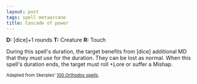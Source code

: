 ```yaml
---
layout: post
tags: spell metaarcane
title: Cascade of power
---
```

<b>D:</b> [dice]+1 rounds <b>T:</b> Creature <b>R:</b> Touch

During this spell's duration, the target benefits from [dice] additional MD that they <i>must use</i> for the duration. They can be lost as normal. When this spell's duration ends, the target must roll +Lore or suffer a Mishap.

<small>Adapted from Skerples' [100 Orthodox spells](https://coinsandscrolls.blogspot.com/2017/03/osr-100-orthodox-spells.html).</small>
